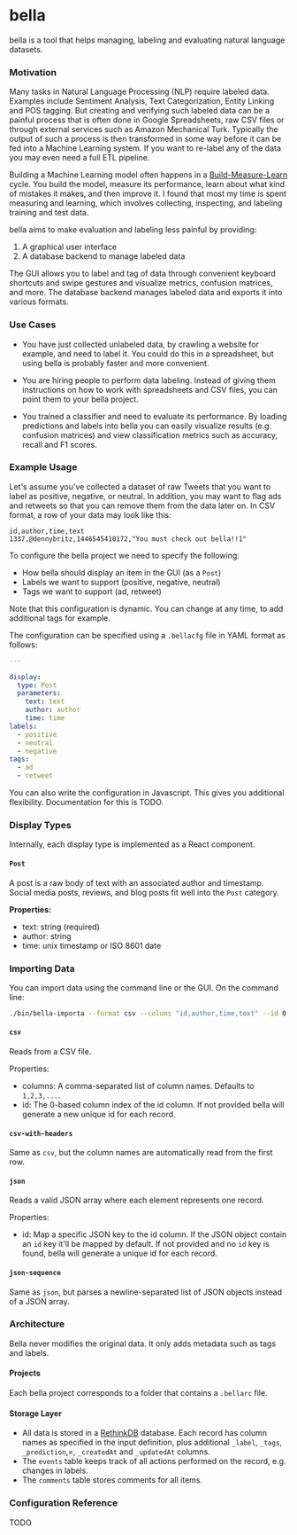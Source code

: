 # bella

bella is a tool that helps managing, labeling and evaluating natural language datasets.

### Motivation

Many tasks in Natural Language Processing (NLP) require labeled data. Examples include Sentiment Analysis, Text Categorization, Entity Linking and POS tagging. But creating and verifying such labeled data can be a painful process that is often done in Google Spreadsheets, raw CSV files or through external services such as Amazon Mechanical Turk. Typically the output of such a process is then transformed in some way before it can be fed into a Machine Learning system. If you want to re-label any of the data you may even need a full ETL pipeline.

Building a Machine Learning model often happens in a [Build-Measure-Learn](http://steveblank.com/2015/05/06/build-measure-learn-throw-things-against-the-wall-and-see-if-they-work/) cycle. You build the model, measure its performance, learn about what kind of mistakes it makes, and then improve it. I found that most my time is spent measuring and learning, which involves collecting, inspecting, and labeling training and test data.

bella aims to make evaluation and labeling less painful by providing: 

1. A graphical user interface
2. A database backend to manage labeled data

The GUI allows you to label and tag of data through convenient keyboard shortcuts and swipe gestures and visualize metrics, confusion matrices, and more. The database backend manages labeled data and exports it into various formats.

### Use Cases

- You have just collected unlabeled data, by crawling a website for example, and need to label it. You could do this in a spreadsheet, but using bella is probably faster and more convenient.

- You are hiring people to perform data labeling. Instead of giving them instructions on how to work with spreadsheets and CSV files, you can point them to your bella project.

- You trained a classifier and need to evaluate its performance. By loading predictions and labels into bella you can easily visualize results (e.g. confusion matrices) and view classification metrics such as accuracy, recall and F1 scores.

### Example Usage

Let's assume you've collected a dataset of raw Tweets that you want to label as positive, negative, or neutral. In addition, you may want to flag ads and retweets so that you can remove them from the data later on. In CSV format, a row  of your data may look like this:

```
id,author,time,text
1337,@dennybritz,1446545410172,"You must check out bella!!1"
```

To configure the bella project we need to specify the following:

- How bella should display an item in the GUI (as a `Post`)
- Labels we want to support (positive, negative, neutral)
- Tags we want to support (ad, retweet)

Note that this configuration is dynamic. You can change at any time, to add additional tags for example.

The configuration can be specified using a `.bellacfg` file in YAML format as follows:

```yaml
---

display:
  type: Post
  parameters:
    text: text
    author: author
    time: time
labels: 
  - positive
  - neutral
  - negative
tags:
  - ad
  - retweet
```

You can also write the configuration in Javascript. This gives you additional flexibility. Documentation for this is TODO.


### Display Types

Internally, each display type is implemented as a React component.

#### `Post`

A post is a raw body of text with an associated author and timestamp. Social media posts, reviews, and blog posts fit well into the `Post` category. 

**Properties:**

- text: string (required)
- author: string
- time: unix timestamp or ISO 8601 date


### Importing Data

You can import data using the command line or the GUI. On the command line:


```bash
./bin/bella-importa --format csv --colums "id,author,time,text" --id 0 ./data/data.csv
```

#### `csv`

Reads from a CSV file.

Properties:

- columns: A comma-separated list of column names. Defaults to `1,2,3,...`.
- id: The 0-based column index of the id column. If not provided bella will generate a new unique id for each record.


#### `csv-with-headers`

Same as `csv`, but the column names are automatically read from the first row.


#### `json`

Reads a valid JSON array where each element represents one record.

Properties:

- id: Map a specific JSON key to the id column. If the JSON object contain an `id` key it'll be mapped by default. If not provided and no `id` key is found, bella will generate a unique id for each record.

#### `json-sequence`

Same as `json`, but parses a newline-separated list of JSON objects instead of a JSON array.



### Architecture

Bella never modifies the original data. It only adds metadata such as tags and labels.

#### Projects

Each bella project corresponds to a folder that contains a `.bellarc` file.

#### Storage Layer

- All data is stored in a [RethinkDB](http://rethinkdb.com/) database. Each record has column names as specified in the input definition, plus additional `_label`, `_tags`, `_prediction`,=, `_createdAt` and `_updatedAt` columns.
- The `events` table keeps track of all actions performed on the record, e.g. changes in labels.
- The `comments` table stores comments for all items.



### Configuration Reference

TODO